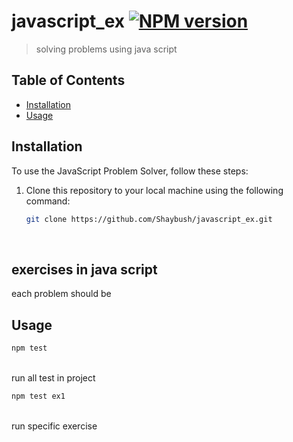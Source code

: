 # javascript_ex [![NPM version](https://img.shields.io/npm/v/copy.svg?style=flat)](https://www.npmjs.com/package/copy)

> solving problems using java script

## Table of Contents

- [Installation](#installation)
- [Usage](#usage)

## Installation 
To use the JavaScript Problem Solver, follow these steps: <br />

1. Clone this repository to your local machine using the following command: <br />

   ```sh
   git clone https://github.com/Shaybush/javascript_ex.git
   ```
   <br />
   
## exercises in java script 
each problem should be  

## Usage 
```sh
npm test
``` 
<br />
run all test in project 

```sh
npm test ex1
``` 
<br />
run specific exercise
